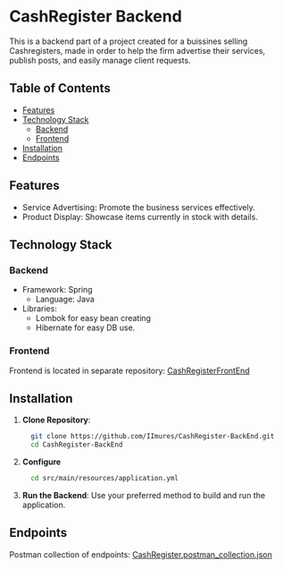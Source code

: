 # СashRegister Backend

This is a backend part of a project created for a buissines selling Cashregisters, made in order to help the firm advertise their services, publish posts, and easily manage client requests.

## Table of Contents

- [Features](#features)
- [Technology Stack](#technology-stack)
  - [Backend](#backend)
  - [Frontend](#frontend)
- [Installation](#installation)
- [Endpoints](#endpoints)

## Features

- Service Advertising: Promote the business services effectively.
- Product Display: Showcase items currently in stock with details.

## Technology Stack
### Backend
- Framework: Spring
  - Language: Java
- Libraries:
  - Lombok for easy bean creating
  - Hibernate for easy DB use.
### Frontend 
  Frontend is located in separate repository: [CashRegisterFrontEnd](https://github.com/IImures/CashRegister-FrontEnd)

## Installation
  1. **Clone Repository**:
     ```sh
       git clone https://github.com/IImures/CashRegister-BackEnd.git
       cd CashRegister-BackEnd
     ```
  2. **Configure**
      ```sh
        cd src/main/resources/application.yml
      ```
  3. **Run the Backend**:
      Use your preferred method to build and run the application.
   
## Endpoints
Postman collection of endpoints: [CashRegister.postman_collection.json](https://github.com/user-attachments/files/17269932/CashRegister.postman_collection.json)


